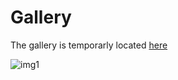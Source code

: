 # Gallery

The gallery is temporarly located [here](https://imgur.com/a/vW9fY)

![img1](https://i.imgur.com/0647etR.jpg=40%)
